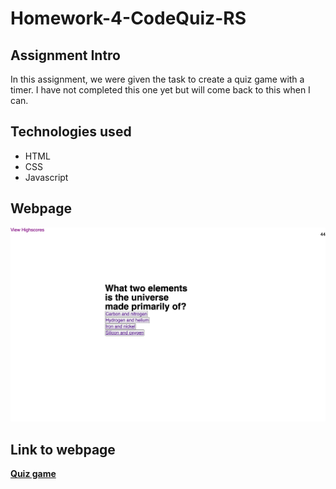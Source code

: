 # Homework-4-CodeQuiz-RS
## Assignment Intro
In this assignment, we were given the task to create a quiz game with a timer. I have not completed this one yet but will come back to this when I can.

## Technologies used
* HTML
* CSS
* Javascript

## Webpage
![Quiz game](assets/images/screencapture.png)

## Link to webpage
**[Quiz game](https://sitmeister.github.io/Homework-4-CodeQuiz-RS/)**